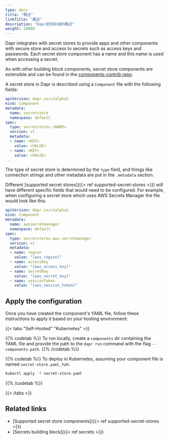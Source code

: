 ```yaml
---
type: docs
title: "概述"
linkTitle: "概述"
description: "Dapr密钥存储的概述"
weight: 10000
---
```


Dapr integrates with secret stores to provide apps and other components with secure store and access to secrets such as access keys and passwords. Each secret store component has a name and this name is used when accessing a secret.

As with other building block components, secret store components are extensible and can be found in the [components-contrib repo](https://github.com/dapr/components-contrib).

A secret store in Dapr is described using a `Component` file with the following fields:

```yaml
apiVersion: dapr.io/v1alpha1
kind: Component
metadata:
  name: secretstore
  namespace: default
spec:
  type: secretstores.<NAME>
  version: v1
  metadata:
  - name: <KEY>
    value: <VALUE>
  - name: <KEY>
    value: <VALUE>
...
```

The type of secret store is determined by the `type` field, and things like connection strings and other metadata are put in the `.metadata` section.

Different [supported secret stores]({{< ref supported-secret-stores >}}) will have different specific fields that would need to be configured. For example, when configuring a secret store which uses AWS Secrets Manager the file would look like this:

```yaml
apiVersion: dapr.io/v1alpha1
kind: Component
metadata:
  name: awssecretmanager
  namespace: default
spec:
  type: secretstores.aws.secretmanager
  version: v1
  metadata:
  - name: region
    value: "[aws_region]"
  - name: accessKey
    value: "[aws_access_key]"
  - name: secretKey
    value: "[aws_secret_key]"
  - name: sessionToken
    value: "[aws_session_token]"
```

## Apply the configuration

Once you have created the component's YAML file, follow these instructions to apply it based on your hosting environment:


{{< tabs "Self-Hosted" "Kubernetes" >}}

{{% codetab %}}
To run locally, create a `components` dir containing the YAML file and provide the path to the `dapr run` command with the flag `--components-path`.
{{% /codetab %}}

{{% codetab %}}
To deploy in Kubernetes, assuming your component file is named `secret-store.yaml`, run:

```bash
kubectl apply -f secret-store.yaml
```
{{% /codetab %}}

{{< /tabs >}}


## Related links

- [Supported secret store components]({{< ref supported-secret-stores >}})
- [Secrets building block]({{< ref secrets >}})